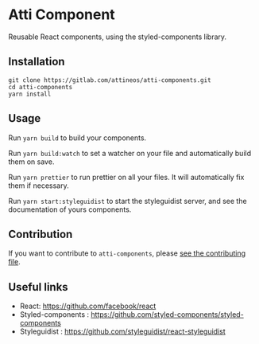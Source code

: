 # Atti Component

Reusable React components, using the styled-components library.

## Installation

```
git clone https://gitlab.com/attineos/atti-components.git
cd atti-components
yarn install
```

## Usage

Run `yarn build` to build your components.

Run `yarn build:watch` to set a watcher on your file and automatically build them on save.

Run `yarn prettier` to run prettier on all your files. It will automatically fix them if necessary.

Run `yarn start:styleguidist` to start the styleguidist server, and see the documentation of yours components.

## Contribution

If you want to contribute to `atti-components`, please [see the contributing file](CONTRIBUTING.md).

## Useful links

* React: https://github.com/facebook/react
* Styled-components : https://github.com/styled-components/styled-components
* Styleguidist : https://github.com/styleguidist/react-styleguidist
